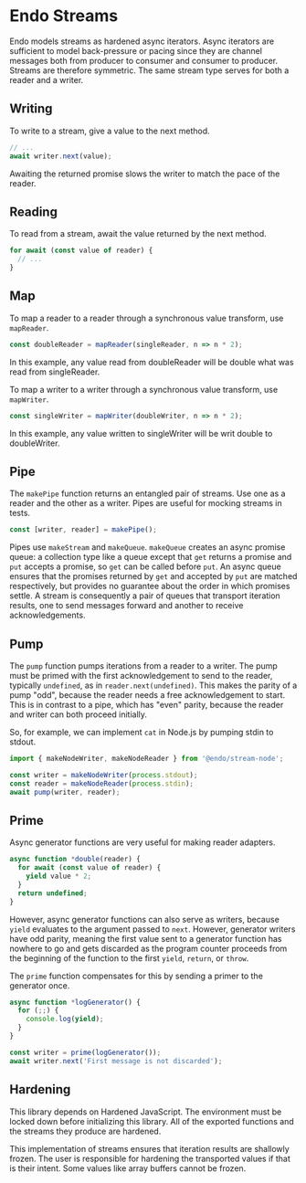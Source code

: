 # Endo Streams

Endo models streams as hardened async iterators.
Async iterators are sufficient to model back-pressure or pacing
since they are channel messages both from producer to consumer
and consumer to producer.
Streams are therefore symmetric.
The same stream type serves for both a reader and a writer.

## Writing

To write to a stream, give a value to the next method.

```js
// ...
await writer.next(value);
```

Awaiting the returned promise slows the writer to match the pace of the reader.

## Reading

To read from a stream, await the value returned by the next method.

```js
for await (const value of reader) {
  // ...
}
```

## Map

To map a reader to a reader through a synchronous value transform, use `mapReader`.

```js
const doubleReader = mapReader(singleReader, n => n * 2);
```

In this example, any value read from doubleReader will be double what was read
from singleReader.

To map a writer to a writer through a synchronous value transform, use
`mapWriter`.

```js
const singleWriter = mapWriter(doubleWriter, n => n * 2);
```

In this example, any value written to singleWriter will be writ double to
doubleWriter.

## Pipe

The `makePipe` function returns an entangled pair of streams.
Use one as a reader and the other as a writer.
Pipes are useful for mocking streams in tests.

```js
const [writer, reader] = makePipe();
```

Pipes use `makeStream` and `makeQueue`.
`makeQueue` creates an async promise queue: a collection type like a queue
except that `get` returns a promise and `put` accepts a promise, so `get` can
be called before `put`.
An async queue ensures that the promises returned by `get` and accepted by
`put` are matched respectively, but provides no guarantee about the order in
which promises settle.
A stream is consequently a pair of queues that transport iteration results,
one to send messages forward and another to receive acknowledgements.

## Pump

The `pump` function pumps iterations from a reader to a writer.
The pump must be primed with the first acknowledgement to send to the reader,
typically `undefined`, as in `reader.next(undefined)`.
This makes the parity of a pump "odd", because the reader needs a free
acknowledgement to start.
This is in contrast to a pipe, which has "even" parity, because the reader and
writer can both proceed initially.

So, for example, we can implement `cat` in Node.js by pumping stdin to stdout.

```js
import { makeNodeWriter, makeNodeReader } from '@endo/stream-node';

const writer = makeNodeWriter(process.stdout);
const reader = makeNodeReader(process.stdin);
await pump(writer, reader);
```

## Prime

Async generator functions are very useful for making reader adapters.

```js
async function *double(reader) {
  for await (const value of reader) {
    yield value * 2;
  }
  return undefined;
}
```

However, async generator functions can also serve as writers, because `yield`
evaluates to the argument passed to `next`.
However, generator writers have odd parity, meaning the first value sent to a
generator function has nowhere to go and gets discarded as the program counter
proceeds from the beginning of the function to the first `yield`, `return`, or
`throw`.

The `prime` function compensates for this by sending a primer to the generator
once.

```js
async function *logGenerator() {
  for (;;) {
    console.log(yield);
  }
}

const writer = prime(logGenerator());
await writer.next('First message is not discarded');
```

## Hardening

This library depends on Hardened JavaScript.
The environment must be locked down before initializing this library.
All of the exported functions and the streams they produce are hardened.

This implementation of streams ensures that iteration results are shallowly
frozen.
The user is responsible for hardening the transported values if that is their
intent.
Some values like array buffers cannot be frozen.
